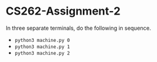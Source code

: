 # CS262-Assignment-2

In three separate terminals, do the following in sequence.
- `python3 machine.py 0`
- `python3 machine.py 1`
- `python3 machine.py 2`
